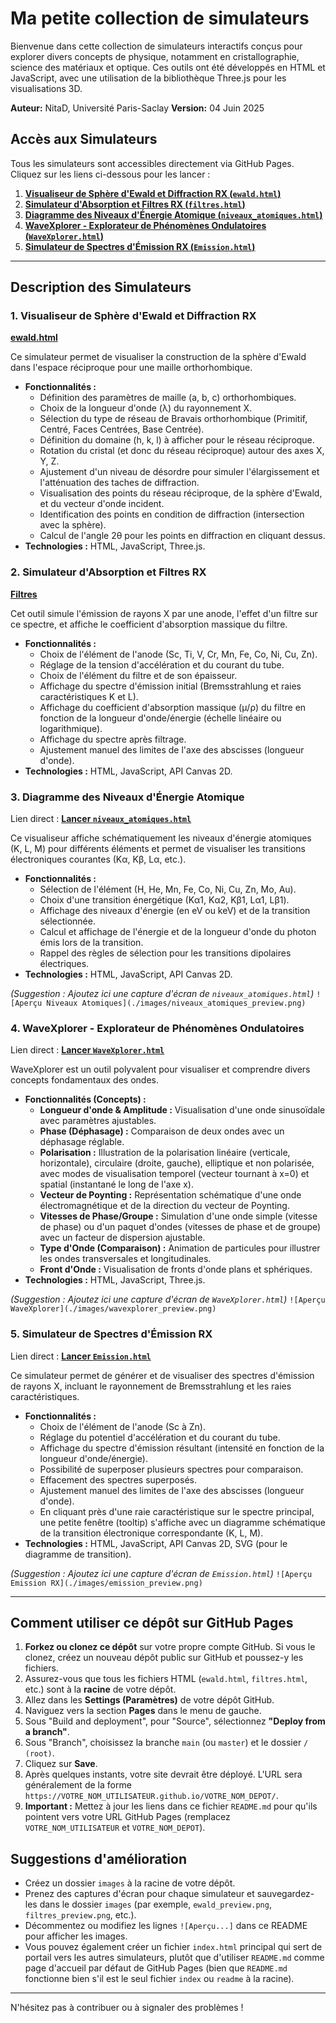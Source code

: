 # Ma petite collection de simulateurs

Bienvenue dans cette collection de simulateurs interactifs conçus pour explorer divers concepts de physique, notamment en cristallographie, science des matériaux et optique. Ces outils ont été développés en HTML et JavaScript, avec une utilisation de la bibliothèque Three.js pour les visualisations 3D.

**Auteur:** NitaD, Université Paris-Saclay
**Version:** 04 Juin 2025

## Accès aux Simulateurs

Tous les simulateurs sont accessibles directement via GitHub Pages. Cliquez sur les liens ci-dessous pour les lancer :

1.  **[Visualiseur de Sphère d'Ewald et Diffraction RX (`ewald.html`)](#1-visualiseur-de-sphère-dewald-et-diffraction-rx)**
2.  **[Simulateur d'Absorption et Filtres RX (`filtres.html`)](#2-simulateur-dabsorption-et-filtres-rx)**
3.  **[Diagramme des Niveaux d'Énergie Atomique (`niveaux_atomiques.html`)](#3-diagramme-des-niveaux-dénergie-atomique)**
4.  **[WaveXplorer - Explorateur de Phénomènes Ondulatoires (`WaveXplorer.html`)](#4-wavexplorer---explorateur-de-phénomènes-ondulatoires)**
5.  **[Simulateur de Spectres d'Émission RX (`Emission.html`)](#5-simulateur-de-spectres-démission-rx)**

---

## Description des Simulateurs

### 1. Visualiseur de Sphère d'Ewald et Diffraction RX
[**ewald.html**](https://nitad54448.github.io/Enseignement/ewald.html)

Ce simulateur permet de visualiser la construction de la sphère d'Ewald dans l'espace réciproque pour une maille orthorhombique.
* **Fonctionnalités :**
    * Définition des paramètres de maille (a, b, c) orthorhombiques.
    * Choix de la longueur d'onde (λ) du rayonnement X.
    * Sélection du type de réseau de Bravais orthorhombique (Primitif, Centré, Faces Centrées, Base Centrée).
    * Définition du domaine (h, k, l) à afficher pour le réseau réciproque.
    * Rotation du cristal (et donc du réseau réciproque) autour des axes X, Y, Z.
    * Ajustement d'un niveau de désordre pour simuler l'élargissement et l'atténuation des taches de diffraction.
    * Visualisation des points du réseau réciproque, de la sphère d'Ewald, et du vecteur d'onde incident.
    * Identification des points en condition de diffraction (intersection avec la sphère).
    * Calcul de l'angle 2θ pour les points en diffraction en cliquant dessus.
* **Technologies :** HTML, JavaScript, Three.js.

### 2. Simulateur d'Absorption et Filtres RX
[**Filtres**](https://nitad54448.github.io/Enseignement/filtres.html)

Cet outil simule l'émission de rayons X par une anode, l'effet d'un filtre sur ce spectre, et affiche le coefficient d'absorption massique du filtre.
* **Fonctionnalités :**
    * Choix de l'élément de l'anode (Sc, Ti, V, Cr, Mn, Fe, Co, Ni, Cu, Zn).
    * Réglage de la tension d'accélération et du courant du tube.
    * Choix de l'élément du filtre et de son épaisseur.
    * Affichage du spectre d'émission initial (Bremsstrahlung et raies caractéristiques K et L).
    * Affichage du coefficient d'absorption massique (μ/ρ) du filtre en fonction de la longueur d'onde/énergie (échelle linéaire ou logarithmique).
    * Affichage du spectre après filtrage.
    * Ajustement manuel des limites de l'axe des abscisses (longueur d'onde).
* **Technologies :** HTML, JavaScript, API Canvas 2D.

### 3. Diagramme des Niveaux d'Énergie Atomique
Lien direct : [**Lancer `niveaux_atomiques.html`**](https://VOTRE_NOM_UTILISATEUR.github.io/VOTRE_NOM_DEPOT/niveaux_atomiques.html)

Ce visualiseur affiche schématiquement les niveaux d'énergie atomiques (K, L, M) pour différents éléments et permet de visualiser les transitions électroniques courantes (Kα, Kβ, Lα, etc.).
* **Fonctionnalités :**
    * Sélection de l'élément (H, He, Mn, Fe, Co, Ni, Cu, Zn, Mo, Au).
    * Choix d'une transition énergétique (Kα1, Kα2, Kβ1, Lα1, Lβ1).
    * Affichage des niveaux d'énergie (en eV ou keV) et de la transition sélectionnée.
    * Calcul et affichage de l'énergie et de la longueur d'onde du photon émis lors de la transition.
    * Rappel des règles de sélection pour les transitions dipolaires électriques.
* **Technologies :** HTML, JavaScript, API Canvas 2D.

*(Suggestion : Ajoutez ici une capture d'écran de `niveaux_atomiques.html`)*
`![Aperçu Niveaux Atomiques](./images/niveaux_atomiques_preview.png)`

### 4. WaveXplorer - Explorateur de Phénomènes Ondulatoires
Lien direct : [**Lancer `WaveXplorer.html`**](https://VOTRE_NOM_UTILISATEUR.github.io/VOTRE_NOM_DEPOT/WaveXplorer.html)

WaveXplorer est un outil polyvalent pour visualiser et comprendre divers concepts fondamentaux des ondes.
* **Fonctionnalités (Concepts) :**
    * **Longueur d'onde & Amplitude :** Visualisation d'une onde sinusoïdale avec paramètres ajustables.
    * **Phase (Déphasage) :** Comparaison de deux ondes avec un déphasage réglable.
    * **Polarisation :** Illustration de la polarisation linéaire (verticale, horizontale), circulaire (droite, gauche), elliptique et non polarisée, avec modes de visualisation temporel (vecteur tournant à x=0) et spatial (instantané le long de l'axe x).
    * **Vecteur de Poynting :** Représentation schématique d'une onde électromagnétique et de la direction du vecteur de Poynting.
    * **Vitesses de Phase/Groupe :** Simulation d'une onde simple (vitesse de phase) ou d'un paquet d'ondes (vitesses de phase et de groupe) avec un facteur de dispersion ajustable.
    * **Type d'Onde (Comparaison) :** Animation de particules pour illustrer les ondes transversales et longitudinales.
    * **Front d'Onde :** Visualisation de fronts d'onde plans et sphériques.
* **Technologies :** HTML, JavaScript, Three.js.

*(Suggestion : Ajoutez ici une capture d'écran de `WaveXplorer.html`)*
`![Aperçu WaveXplorer](./images/wavexplorer_preview.png)`

### 5. Simulateur de Spectres d'Émission RX
Lien direct : [**Lancer `Emission.html`**](https://VOTRE_NOM_UTILISATEUR.github.io/VOTRE_NOM_DEPOT/Emission.html)

Ce simulateur permet de générer et de visualiser des spectres d'émission de rayons X, incluant le rayonnement de Bremsstrahlung et les raies caractéristiques.
* **Fonctionnalités :**
    * Choix de l'élément de l'anode (Sc à Zn).
    * Réglage du potentiel d'accélération et du courant du tube.
    * Affichage du spectre d'émission résultant (intensité en fonction de la longueur d'onde/énergie).
    * Possibilité de superposer plusieurs spectres pour comparaison.
    * Effacement des spectres superposés.
    * Ajustement manuel des limites de l'axe des abscisses (longueur d'onde).
    * En cliquant près d'une raie caractéristique sur le spectre principal, une petite fenêtre (tooltip) s'affiche avec un diagramme schématique de la transition électronique correspondante (K, L, M).
* **Technologies :** HTML, JavaScript, API Canvas 2D, SVG (pour le diagramme de transition).

*(Suggestion : Ajoutez ici une capture d'écran de `Emission.html`)*
`![Aperçu Emission RX](./images/emission_preview.png)`

---

## Comment utiliser ce dépôt sur GitHub Pages

1.  **Forkez ou clonez ce dépôt** sur votre propre compte GitHub. Si vous le clonez, créez un nouveau dépôt public sur GitHub et poussez-y les fichiers.
2.  Assurez-vous que tous les fichiers HTML (`ewald.html`, `filtres.html`, etc.) sont à la **racine** de votre dépôt.
3.  Allez dans les **Settings (Paramètres)** de votre dépôt GitHub.
4.  Naviguez vers la section **Pages** dans le menu de gauche.
5.  Sous "Build and deployment", pour "Source", sélectionnez **"Deploy from a branch"**.
6.  Sous "Branch", choisissez la branche `main` (ou `master`) et le dossier `/ (root)`.
7.  Cliquez sur **Save**.
8.  Après quelques instants, votre site devrait être déployé. L'URL sera généralement de la forme `https://VOTRE_NOM_UTILISATEUR.github.io/VOTRE_NOM_DEPOT/`.
9.  **Important :** Mettez à jour les liens dans ce fichier `README.md` pour qu'ils pointent vers votre URL GitHub Pages (remplacez `VOTRE_NOM_UTILISATEUR` et `VOTRE_NOM_DEPOT`).

## Suggestions d'amélioration

* Créez un dossier `images` à la racine de votre dépôt.
* Prenez des captures d'écran pour chaque simulateur et sauvegardez-les dans le dossier `images` (par exemple, `ewald_preview.png`, `filtres_preview.png`, etc.).
* Décommentez ou modifiez les lignes `![Aperçu...]` dans ce README pour afficher les images.
* Vous pouvez également créer un fichier `index.html` principal qui sert de portail vers les autres simulateurs, plutôt que d'utiliser `README.md` comme page d'accueil par défaut de GitHub Pages (bien que `README.md` fonctionne bien s'il est le seul fichier `index` ou `readme` à la racine).

---

N'hésitez pas à contribuer ou à signaler des problèmes !
